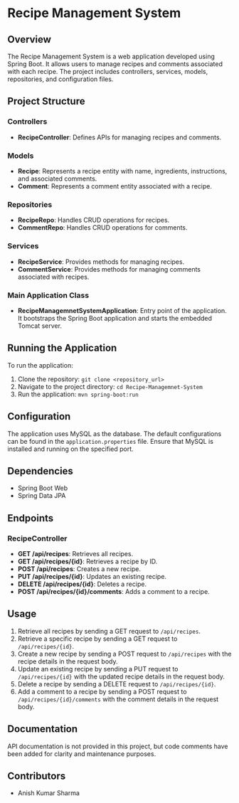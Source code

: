 # Recipe Management System

## Overview

The Recipe Management System is a web application developed using Spring Boot. It allows users to manage recipes and comments associated with each recipe. The project includes controllers, services, models, repositories, and configuration files.

## Project Structure

### Controllers
- **RecipeController**: Defines APIs for managing recipes and comments.

### Models
- **Recipe**: Represents a recipe entity with name, ingredients, instructions, and associated comments.
- **Comment**: Represents a comment entity associated with a recipe.

### Repositories
- **RecipeRepo**: Handles CRUD operations for recipes.
- **CommentRepo**: Handles CRUD operations for comments.

### Services
- **RecipeService**: Provides methods for managing recipes.
- **CommentService**: Provides methods for managing comments associated with recipes.

### Main Application Class
- **RecipeManagemnetSystemApplication**: Entry point of the application. It bootstraps the Spring Boot application and starts the embedded Tomcat server.

## Running the Application
To run the application:
1. Clone the repository: `git clone <repository_url>`
2. Navigate to the project directory: `cd Recipe-Managemnet-System`
3. Run the application: `mvn spring-boot:run`

## Configuration
The application uses MySQL as the database. The default configurations can be found in the `application.properties` file. Ensure that MySQL is installed and running on the specified port.

## Dependencies
- Spring Boot Web
- Spring Data JPA

## Endpoints

### RecipeController
- **GET /api/recipes**: Retrieves all recipes.
- **GET /api/recipes/{id}**: Retrieves a recipe by ID.
- **POST /api/recipes**: Creates a new recipe.
- **PUT /api/recipes/{id}**: Updates an existing recipe.
- **DELETE /api/recipes/{id}**: Deletes a recipe.
- **POST /api/recipes/{id}/comments**: Adds a comment to a recipe.

## Usage
1. Retrieve all recipes by sending a GET request to `/api/recipes`.
2. Retrieve a specific recipe by sending a GET request to `/api/recipes/{id}`.
3. Create a new recipe by sending a POST request to `/api/recipes` with the recipe details in the request body.
4. Update an existing recipe by sending a PUT request to `/api/recipes/{id}` with the updated recipe details in the request body.
5. Delete a recipe by sending a DELETE request to `/api/recipes/{id}`.
6. Add a comment to a recipe by sending a POST request to `/api/recipes/{id}/comments` with the comment details in the request body.

## Documentation
API documentation is not provided in this project, but code comments have been added for clarity and maintenance purposes.
## Contributors
- Anish Kumar Sharma
